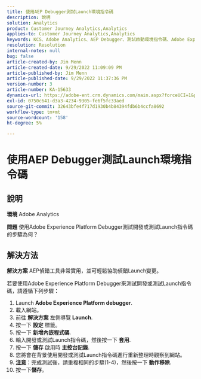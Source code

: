 ```yaml
---
title: 使用AEP Debugger測試Launch環境指令碼
description: 說明
solution: Analytics
product: Customer Journey Analytics,Analytics
applies-to: Customer Journey Analytics,Analytics
keywords: KCS、Adobe Analytics、AEP Debugger、測試啟動環境指令碼、Adobe Experience Platform、如何
resolution: Resolution
internal-notes: null
bug: false
article-created-by: Jim Menn
article-created-date: 9/29/2022 11:09:09 PM
article-published-by: Jim Menn
article-published-date: 9/29/2022 11:37:36 PM
version-number: 3
article-number: KA-15633
dynamics-url: https://adobe-ent.crm.dynamics.com/main.aspx?forceUCI=1&pagetype=entityrecord&etn=knowledgearticle&id=82e3aeb3-4b40-ed11-9db1-0022480866ad
exl-id: 0750c641-d3a3-4234-9305-fe6f5fc33aed
source-git-commit: 32643bfe4f717d1930b4b84394fdb6b4ccfa8692
workflow-type: tm+mt
source-wordcount: '158'
ht-degree: 5%

---
```


# 使用AEP Debugger測試Launch環境指令碼

## 說明


<b>環境</b>
Adobe Analytics

<b>問題</b>
使用Adobe Experience Platform Debugger測試開發或測試Launch指令碼的步驟為何？


## 解決方法


<b>解決方案</b>
AEP偵錯工具非常實用，並可輕鬆協助偵錯Launch變更。

若要使用Adobe Experience Platform Debugger來測試開發或測試Launch指令碼，請遵循下列步驟：

1. Launch <b>Adobe Experience Platform debugger</b>.
2. 載入網站。
3. 前往 <b>解決方案</b> 左側導覽  <b>Launch</b>.
4. 按一下 <b>設定</b> 標籤。
5. 按一下 <b>新增內嵌程式碼</b>.
6. 輸入開發或測試Launch指令碼，然後按一下 <b>套用</b>.
7. 按一下 <b>儲存</b> 啟用時 <b>主控台記錄</b>.
8. 您將會在背景使用開發或測試Launch指令碼進行重新整理時觀察到網站。
9. <b><u>注意</u></b>：完成測試後，請重複相同的步驟(1-4)，然後按一下 <b>動作</b><b>移除</b>.
10. 按一下<b>儲存</b>。
